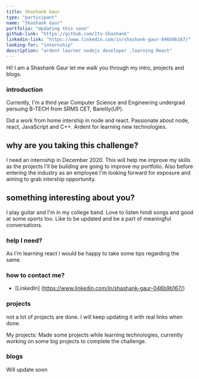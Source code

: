 ```yaml
---
title: Shashank Gaur
type: "participant"
name: "Shashank Gaur"
portfolio: "Updating this soon"
github-link: "https://github.com/Its-Shashank"
linkedin-link: "https://www.linkedin.com/in/shashank-gaur-046b9b167/"
looking-for: "internship"
description: "ardent learner nodejs developer ,learning React"
---
```


Hi! I am a Shashank Gaur let me walk you through my intro, projects and blogs.

### introduction

Currently, I'm a third year Computer Science and Engineering undergrad persuing B-TECH from SRMS CET, Bareilly(UP). 

Did a work from home intership in node and react.
Passionate about node, react, JavaScript and C++. Ardent for learning new technologies.

## why are you taking this challenge?

I need an internship in December 2020. This will help me improve my skills as the projects I'll be building are going to improve my portfolio.
Also before entering the industry as an employee I'm looking forward for exposure and aiming to grab intership opportunity.

## something interesting about you?

I play guitar and I'm in my college band. Love to listen hindi songs and good at some sports too.
Like to be updated and be a part of meaningful conversations.

### help I need?

As I'm learning react I would be happy to take some tips regarding the same.

### how to contact me?

- [LinkedIn] (https://www.linkedin.com/in/shashank-gaur-046b9b167/)

### projects

not a lot of projects are done. I will keep updating it with real links when done.

My projects:
Made some projects while learning technologies, currently working on some big projects to complete the challenge.

### blogs
Will update soon